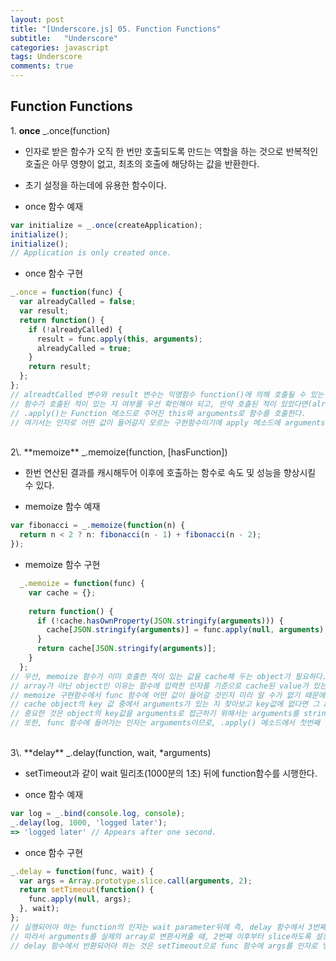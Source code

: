 ```yaml
---
layout: post
title: "[Underscore.js] 05. Function Functions"
subtitle:   "Underscore"
categories: javascript
tags: Underscore
comments: true
---
```


## Function Functions

1\. **once** _.once(function)

 - 인자로 받은 함수가 오직 한 번만 호출되도록 만드는 역할을 하는 것으로 반복적인 호출은 아무 영향이 없고, 최초의 호출에 해당하는 값을 반환한다.
 - 초기 설정을 하는데에 유용한 함수이다.

 - once 함수 예재  
```javascript
var initialize = _.once(createApplication);
initialize();
initialize();
// Application is only created once.
```

 - once 함수 구현  
```javascript
_.once = function(func) {
  var alreadyCalled = false;
  var result;
  return function() {
    if (!alreadyCalled) {
      result = func.apply(this, arguments);
      alreadyCalled = true;
    }
    return result;
  };
};
// alreadtCalled 변수와 result 변수는 익명함수 function()에 의해 호출될 수 있는 Local Variables이다.
// 함수가 호출된 적이 있는 지 여부를 우선 확인해야 되고, 만약 호출된 적이 있었다면(alreadyCalled = true;) 그 때 함수의 return 값을 반환해야 한다.
// .apply()는 Function 메소드로 주어진 this와 arguments로 함수를 호출한다. 
// 여기서는 인자로 어떤 값이 들어갈지 모르는 구현함수이기에 apply 메소드에 arguments를 대입하는 것이 적절하다.
```
<br/>
2\. **memoize** _.memoize(function, [hasFunction])

 - 한번 연산된 결과를 캐시해두어 이후에 호출하는 함수로 속도 및 성능을 향상시킬 수 있다.

 - memoize 함수 예재  
```javascript
var fibonacci = _.memoize(function(n) {
  return n < 2 ? n: fibonacci(n - 1) + fibonacci(n - 2);
});
```

 - memoize 함수 구현  
```javascript
  _.memoize = function(func) {
    var cache = {};
  
    return function() {
      if (!cache.hasOwnProperty(JSON.stringify(arguments))) {
        cache[JSON.stringify(arguments)] = func.apply(null, arguments);
      } 
      return cache[JSON.stringify(arguments)];
    }
  };
// 우선, memoize 함수가 이미 호출한 적이 있는 값을 cache해 두는 object가 필요하다.
// array가 아닌 object인 이유는 함수에 입력한 인자를 기준으로 cache된 value가 있는 지 여부를 파악하는 것이기 때문에 key: value의 구조가 요구된다.
// memoize 구현함수에서 func 함수에 어떤 값이 들어갈 것인지 미리 알 수가 없기 때문에 arguments 키워드를 사용해야 한다.
// cache object의 key 값 중에서 arguments가 있는 지 찾아보고 key값에 없다면 그 arguments와 func 함수의 결과를 cache에 저장해야 한다.
// 중요한 것은 object의 key값을 arguments로 접근하기 위해서는 arguments를 string값으로 만들어서 접근해야 하기에 JSON.stringfy()를 사용해야 한다.
// 또한, func 함수에 들어가는 인자는 arguments이므로, .apply() 메소드에서 첫번째 값으로 null을 입력해도 무방하다.
```
<br/>
3\. **delay** _.delay(function, wait, *arguments)

 - setTimeout과 같이 wait 밀리초(1000분의 1초) 뒤에 function함수를 시행한다.

 - once 함수 예재  
```javascript
var log = _.bind(console.log, console);
_.delay(log, 1000, 'logged later');
=> 'logged later' // Appears after one second.
```

 - once 함수 구현  
```javascript
_.delay = function(func, wait) {
  var args = Array.prototype.slice.call(arguments, 2);
  return setTimeout(function() {
    func.apply(null, args);
  }, wait);
};
// 실행되어야 하는 function의 인자는 wait parameter뒤에 즉, delay 함수에서 3번째 index 이후에 부여된다.
// 따라서 arguments를 실제의 array로 변환시켜줄 때, 2번째 이후부터 slice하도록 설정한다.
// delay 함수에서 반환되어야 하는 것은 setTimeout으로 func 함수에 args를 인자로 넣어 반환값을 얻을 수 있다.
```
<br/>
